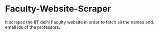 # Faculty-Website-Scraper
It scrapes the IIT delhi Faculty website in order to fetch all the names and. email ids of the professors.
